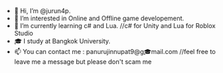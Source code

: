 - 👋 Hi, I’m @jurun4p.
- 👀 I’m interested in Online and Offline game developement.
- 🌱 I’m currently learning c# and Lua. //c# for Unity and Lua for Roblox Studio
- 🎓 I study at Bangkok University.
- 📫 You can contact me : panurujinnupat9@g🎓mail.com //feel free to leave me a message but please don't scam me
